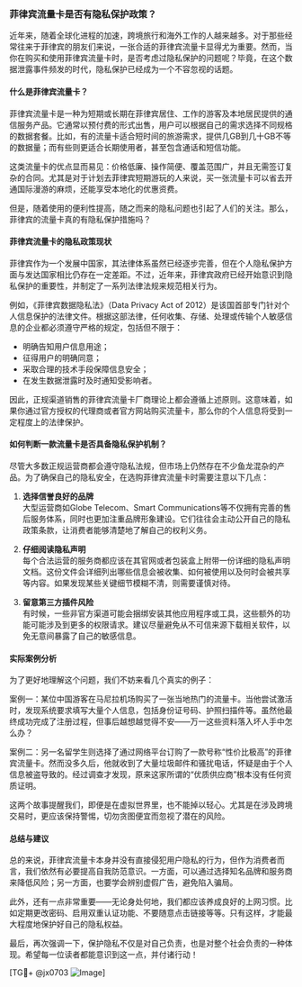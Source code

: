### 菲律宾流量卡是否有隐私保护政策？

近年来，随着全球化进程的加速，跨境旅行和海外工作的人越来越多。对于那些经常往来于菲律宾的朋友们来说，一张合适的菲律宾流量卡显得尤为重要。然而，当你在购买和使用菲律宾流量卡时，是否考虑过隐私保护的问题呢？毕竟，在这个数据泄露事件频发的时代，隐私保护已经成为一个不容忽视的话题。

#### 什么是菲律宾流量卡？

菲律宾流量卡是一种为短期或长期在菲律宾居住、工作的游客及本地居民提供的通信服务产品。它通常以预付费的形式出售，用户可以根据自己的需求选择不同规格的数据套餐。比如，有的流量卡适合短时间的旅游需求，提供几GB到几十GB不等的数据量；而有些则更适合长期使用者，甚至包含通话和短信功能。

这类流量卡的优点显而易见：价格低廉、操作简便、覆盖范围广，并且无需签订复杂的合同。尤其是对于计划去菲律宾短期游玩的人来说，买一张流量卡可以省去开通国际漫游的麻烦，还能享受本地化的优惠资费。

但是，随着使用的便利性提高，随之而来的隐私问题也引起了人们的关注。那么，菲律宾的流量卡真的有隐私保护措施吗？

#### 菲律宾流量卡的隐私政策现状

菲律宾作为一个发展中国家，其法律体系虽然已经逐步完善，但在个人隐私保护方面与发达国家相比仍存在一定差距。不过，近年来，菲律宾政府已经开始意识到隐私保护的重要性，并制定了一系列法律法规来规范相关行为。

例如，《菲律宾数据隐私法》（Data Privacy Act of 2012）是该国首部专门针对个人信息保护的法律文件。根据这部法律，任何收集、存储、处理或传输个人敏感信息的企业都必须遵守严格的规定，包括但不限于：

- 明确告知用户信息用途；
- 征得用户的明确同意；
- 采取合理的技术手段保障信息安全；
- 在发生数据泄露时及时通知受影响者。

因此，正规渠道销售的菲律宾流量卡厂商理论上都会遵循上述原则。这意味着，如果你通过官方授权的代理商或者官方网站购买流量卡，那么你的个人信息将受到一定程度上的法律保护。

#### 如何判断一款流量卡是否具备隐私保护机制？

尽管大多数正规运营商都会遵守隐私法规，但市场上仍然存在不少鱼龙混杂的产品。为了确保自己的隐私安全，在选购菲律宾流量卡时需要注意以下几点：

1. **选择信誉良好的品牌**  
   大型运营商如Globe Telecom、Smart Communications等不仅拥有完善的售后服务体系，同时也更加注重品牌形象建设。它们往往会主动公开自己的隐私政策条款，让消费者能够清楚地了解自己的权利义务。

2. **仔细阅读隐私声明**  
   每个合法运营的服务商都应该在其官网或者包装盒上附带一份详细的隐私声明文档。这份文件会详细列出哪些信息会被收集、如何被使用以及何时会被共享等内容。如果发现某些关键细节模糊不清，则需要谨慎对待。

3. **留意第三方插件风险**  
   有时候，一些非官方渠道可能会捆绑安装其他应用程序或工具，这些额外的功能可能涉及到更多的权限请求。建议尽量避免从不可信来源下载相关软件，以免无意间暴露了自己的敏感信息。

#### 实际案例分析

为了更好地理解这个问题，我们不妨来看几个真实的例子：

案例一：某位中国游客在马尼拉机场购买了一张当地热门的流量卡。当他尝试激活时，发现系统要求填写大量个人信息，包括身份证号码、护照扫描件等。虽然他最终成功完成了注册过程，但事后越想越觉得不安——万一这些资料落入坏人手中怎么办？

案例二：另一名留学生则选择了通过网络平台订购了一款号称“性价比极高”的菲律宾流量卡。然而没多久后，他就收到了大量垃圾邮件和骚扰电话，怀疑是由于个人信息被盗导致的。经过调查才发现，原来这家所谓的“优质供应商”根本没有任何资质证明。

这两个故事提醒我们，即便是在虚拟世界里，也不能掉以轻心。尤其是在涉及跨境交易时，更应该保持警惕，切勿贪图便宜而忽视了潜在的风险。

#### 总结与建议

总的来说，菲律宾流量卡本身并没有直接侵犯用户隐私的行为，但作为消费者而言，我们依然有必要提高自我防范意识。一方面，可以通过选择知名品牌和服务商来降低风险；另一方面，也要学会辨别虚假广告，避免陷入骗局。

此外，还有一点非常重要——无论身处何地，我们都应该养成良好的上网习惯。比如定期更改密码、启用双重认证功能、不要随意点击链接等等。只有这样，才能最大程度地保护好自己的隐私权益。

最后，再次强调一下，保护隐私不仅是对自己负责，也是对整个社会负责的一种体现。希望每一位读者都能意识到这一点，并付诸行动！

[TG💪+ @jx0703 ![Image](https://github.com/user-attachments/assets/dbca1d08-cadb-493c-b0ec-ad6f7a83f270)]